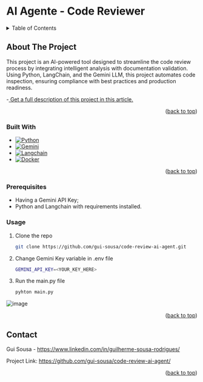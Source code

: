 # AI Agente - Code Reviewer 



<a name="readme-top"></a>


<!-- TABLE OF CONTENTS -->
<details>
  <summary>Table of Contents</summary>
  <ol>
    <li>
      <a href="#about-the-project">About The Project</a>
      <ul>
        <li><a href="#built-with">Built With</a></li>
      </ul>
    </li>
    <li>
      <a href="#getting-started">Getting Started</a>
      <ul>
        <li><a href="#prerequisites">Prerequisites</a></li>
        <li><a href="#installation">Installation</a></li>
      </ul>
    </li>
    <li><a href="#usage">Usage</a></li>
    <li><a href="#contact">Contact</a></li>
  </ol>
</details>



<!-- ABOUT THE PROJECT -->
## About The Project

This project is an AI-powered tool designed to streamline the code review process by integrating intelligent analysis with documentation validation. Using Python, LangChain, 
and the Gemini LLM, this project automates code inspection, ensuring compliance with best practices and production readiness.

 -[ Get a full description of this project in this article.](https://www.linkedin.com/pulse/automatizando-revis%C3%A3o-de-c%C3%B3digo-com-agentes-ia-integrando-sousa-rfuzf/?trackingId=o%2BoDiMIBRo6vzRHIbViWuQ%3D%3D)


<p align="right">(<a href="#readme-top">back to top</a>)</p>



### Built With

* [![Python][Python]][Python-url]
* [![Gemini][Gemini]][Gemini-url]
* [![Langchain][Langchain]][Langchain-url]
* [![Docker][Docker]][Docker-url]

<p align="right">(<a href="#readme-top">back to top</a>)</p>



<!-- GETTING STARTED -->
### Prerequisites

* Having a Gemini API Key;
* Python and Langchain with requirements installed.

### Usage

1. Clone the repo
   ```sh
   git clone https://github.com/gui-sousa/code-review-ai-agent.git
   ```
2. Change Gemini Key variable in .env file
   ```sh
   GEMINI_API_KEY=<YOUR_KEY_HERE>
   ```
4. Run the main.py file
   ```sh
   pyhton main.py
   ```

  ![image](https://github.com/user-attachments/assets/03f674e0-2fac-4b2f-84ba-e23eb838dab3)

   

<p align="right">(<a href="#readme-top">back to top</a>)</p>





<!-- CONTACT -->
## Contact

Gui Sousa - https://www.linkedin.com/in/guilherme-sousa-rodrigues/

Project Link: https://github.com/gui-sousa/code-review-ai-agent/

<p align="right">(<a href="#readme-top">back to top</a>)</p>


<!-- ACKNOWLEDGMENTS -->



<!-- MARKDOWN LINKS & IMAGES -->
<!-- https://www.markdownguide.org/basic-syntax/#reference-style-links -->
[contributors-shield]: https://img.shields.io/github/contributors/github_username/repo_name.svg?style=for-the-badge
[contributors-url]: https://github.com/github_username/repo_name/graphs/contributors
[forks-shield]: https://img.shields.io/github/forks/github_username/repo_name.svg?style=for-the-badge
[forks-url]: https://github.com/github_username/repo_name/network/members
[stars-shield]: https://img.shields.io/github/stars/github_username/repo_name.svg?style=for-the-badge
[stars-url]: https://github.com/github_username/repo_name/stargazers
[issues-shield]: https://img.shields.io/github/issues/github_username/repo_name.svg?style=for-the-badge
[issues-url]: https://github.com/github_username/repo_name/issues
[license-shield]: https://img.shields.io/github/license/github_username/repo_name.svg?style=for-the-badge
[license-url]: https://github.com/github_username/repo_name/blob/master/LICENSE.txt
[linkedin-shield]: https://img.shields.io/badge/-LinkedIn-black.svg?style=for-the-badge&logo=linkedin&colorB=555
[linkedin-url]: https://linkedin.com/in/linkedin_username
[product-screenshot]: images/screenshot.png
[Next.js]: https://img.shields.io/badge/next.js-000000?style=for-the-badge&logo=nextdotjs&logoColor=white
[Next-url]: https://nextjs.org/
[React.js]: https://img.shields.io/badge/React-20232A?style=for-the-badge&logo=react&logoColor=61DAFB
[Terraform]: https://img.shields.io/badge/Terraform-20232A?style=for-the-badge&logo=terraform&logoColor=7B42BC
[Packer]: https://img.shields.io/badge/packer-20232A?style=for-the-badge&logo=packer&logoColor=02A8EF
[Python]: https://img.shields.io/badge/python-20232a?style=for-the-badge&logo=python&logoColor=3776AB&color=%2320232a
[Ansible]: https://img.shields.io/badge/Ansible-20232A?style=for-the-badge&logo=ansible&logoColor=EE0000
[Nginx]: https://img.shields.io/badge/NGNIX-20232A?style=for-the-badge&logo=nginx&logoColor=%23009639
[Powershell]: https://img.shields.io/badge/Powershell-20232A?style=for-the-badge&logo=powershell&logoColor=5391FE
[K3S]: https://img.shields.io/badge/K3s-20232A?style=for-the-badge&logo=k3s&logoColor=%23FFC61C
[Docker]: https://img.shields.io/badge/DOCKER-20232A?style=for-the-badge&logo=docker&logoColor=%232496ED
[AWS]: https://img.shields.io/badge/AWS-20232A?style=for-the-badge&logo=amazonwebservices&logoColor=%23ff9900
[GEMINI]: https://img.shields.io/badge/google%20gemini-8E75B2?style=for-the-badge&logo=googlegemini&logoColor=8E75B2&color=%2320232a
[AWS-url]: https://docs.aws.amazon.com/apprunner/
[Terraform-url]: https://developer.hashicorp.com/terraform/docs
[React-url]: https://reactjs.org/
[Vue.js]: https://img.shields.io/badge/Vue.js-35495E?style=for-the-badge&logo=vuedotjs&logoColor=4FC08D
[Vue-url]: https://vuejs.org/
[Angular.io]: https://img.shields.io/badge/Angular-DD0031?style=for-the-badge&logo=angular&logoColor=white
[Angular-url]: https://angular.io/
[Svelte.dev]: https://img.shields.io/badge/Svelte-4A4A55?style=for-the-badge&logo=svelte&logoColor=FF3E00
[Svelte-url]: https://svelte.dev/
[Laravel.com]: https://img.shields.io/badge/Laravel-FF2D20?style=for-the-badge&logo=laravel&logoColor=white
[Langchain]: https://img.shields.io/badge/langchain-1C3C3C?style=for-the-badge&logo=langchain&logoColor=1C3C3C&color=%2320232a
[Laravel-url]: https://laravel.com
[Bootstrap.com]: https://img.shields.io/badge/Bootstrap-563D7C?style=for-the-badge&logo=bootstrap&logoColor=white
[Bootstrap-url]: https://getbootstrap.com
[JQuery.com]: https://img.shields.io/badge/jQuery-0769AD?style=for-the-badge&logo=jquery&logoColor=white
[JQuery-url]: https://jquery.com 
[Nginx-url]: https://nginx.org/en/docs/
[Langchain-url]: https://python.langchain.com/docs/introduction/
[Gemini-url]: https://ai.google.dev/gemini-api/docs
[Python-url]: https://www.python.org/doc/
[K3S-url]: https://docs.k3s.io/
[Docker-url]: https://docs.docker.com/
[Linkedin-url]: https://www.linkedin.com/in/guilherme-sousa-rodrigues/
